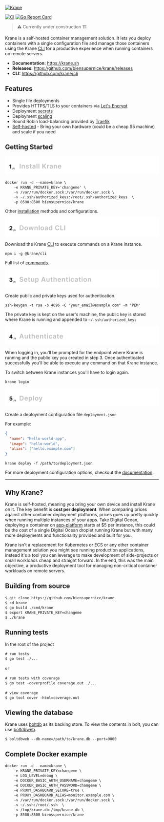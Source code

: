 [![Krane](https://res.cloudinary.com/biensupernice/image/upload/v1602474802/Marketing_-_Krane_dj2y9e.png)](https://krane.sh)

[![CI](https://github.com/biensupernice/krane/workflows/CI/badge.svg?branch=master)](https://github.com/biensupernice/krane/actions)
[![Go Report Card](https://goreportcard.com/badge/github.com/biensupernice/krane)](https://goreportcard.com/report/github.com/biensupernice/krane)

> ⚠️ Currently under construction 🏗

Krane is a self-hosted container management solution. It lets you deploy containers with a single configuration file and manage those containers using the Krane [CLI](https://www.krane.sh/#/cli) for a productive experience when running containers on remote servers.

* **Documentation:** https://krane.sh
* **Releases:** https://github.com/biensupernice/krane/releases
* **CLI:** https://github.com/krane/cli

## Features

* Single file deployments
* Provides HTTPS/TLS to your containers via [Let's Encrypt](https://letsencrypt.org/) 
* Deployment [secrets](https://www.krane.sh/#/cli?id=secrets)
* Deployment [scaling](https://www.krane.sh/#/deployment-configuration?id=scale) 
* Round Robin load-balancing provided by [Traefik](https://doc.traefik.io/traefik/routing/services/#load-balancing)
* [Self-hosted](#why_krane) - Bring your own hardware (could be a cheap $5 machine) and scale if you need

## Getting Started

[![Install Krane](./docs/assets/1-install-krane.png)](https://www.krane.sh/#/installation)

```
docker run -d --name=krane \
    -e KRANE_PRIVATE_KEY='changeme' \
    -v /var/run/docker.sock:/var/run/docker.sock \
    -v ~/.ssh/authorized_keys:/root/.ssh/authorized_keys  \
    -p 8500:8500 biensupernice/krane
```

Other [installation](https://www.krane.sh/#/installation) methods and configurations.


[![Download CLI](./docs/assets/2-download-cli.png)](https://www.krane.sh/#/cli)

Download the Krane [CLI](https://www.krane.sh/#/cli) to execute commands on a Krane instance.

```
npm i -g @krane/cli
```

Full list of [commands](https://www.krane.sh/#/cli?id=commands).

![Setup Authentication](./docs/assets/3-setup-authentication.png)

Create public and private keys used for authentication.

```
ssh-keygen -t rsa -b 4096 -C "your_email@example.com" -m 'PEM'
```

The private key is kept on the user's machine, the public key is stored where Krane is running and appended to `~/.ssh/authorized_keys`

[![Authenticate](./docs/assets/4-authentication.png)](https://www.krane.sh/#/cli?id=authenticating)

When logging in, you'll be prompted for the endpoint where Krane is running and the public key you created in step 3. Once authenticated successfully you'll be able to execute any command on that Krane instance. 

To switch between Krane instances you'll have to login again.

```
krane login
```

[![Deploy](./docs/assets/5-deploy.png)](https://www.krane.sh/#/cli?id=deploy)

Create a deployment configuration file `deployment.json` 

For example:

```json
{
  "name": "hello-world-app",
  "image": "hello-world",
  "alias": ["hello.example.com"]
}
```

```
krane deploy -f /path/to/deployment.json
```

For more deployment configuration options, checkout the [documentation](https://www.krane.sh/#/deployment-configuration).

---

<a name="why_krane"></a>

## Why Krane?

Krane is self-hosted, meaning you bring your own device and install Krane on it. The key benefit is **cost per deployment**. When comparing prices against other container deployment platforms, prices goes up pretty quickly when running multiple instances of your apps. Take Digital Ocean, deploying a container on [app-platform](https://www.digitalocean.com/docs/app-platform/) starts at $5 per instance, this could be the cost of a single Digital Ocean droplet running Krane but with many more deployments and functionality provided and built for you.

Krane isn't a replacement for Kubernetes or ECS or any other container management solution you might see running production applications, instead it's a tool you can leverage to make development of side-projects or small workloads cheap and straight forward. In the end, this was the main objective, a productive deployment tool for managing non-critical container workloads on remote servers. 


## Building from source

```
$ git clone https://github.com/biensupernice/krane
$ cd krane
$ go build ./cmd/krane
$ export KRANE_PRIVATE_KEY=changeme
$ ./krane
```

## Running tests

In the root of the project

```
# run tests
$ go test ./...

or

# run tests with coverage
$ go test -coverprofile coverage.out ./... 
 
# view coverage
$ go tool cover -html=coverage.out
``` 

## Viewing the database

Krane uses [boltdb](https://github.com/etcd-io/bbolt) as its backing store. To view the contents in bolt, you can use [boltdbweb](https://github.com/evnix/boltdbweb).

```
$ boltdbweb --db-name=/path/to/krane.db --port=9000
``` 

## Complete Docker example

```
docker run -d --name=krane \
    -e KRANE_PRIVATE_KEY=changeme \
    -e LOG_LEVEL=debug \
    -e DOCKER_BASIC_AUTH_USERNAME=changeme \
    -e DOCKER_BASIC_AUTH_PASSWORD=changeme \
    -e PROXY_DASHBOARD_SECURE=true \
    -e PROXY_DASHBOARD_ALIAS=monitor.example.com \
    -v /var/run/docker.sock:/var/run/docker.sock \
    -v ~/.ssh:/root/.ssh  \
    -v /tmp/krane.db:/tmp/krane.db \
    -p 8500:8500 biensupernice/krane
```